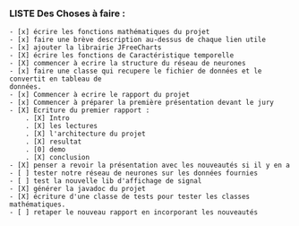 ### LISTE Des Choses à faire :
    - [x] écrire les fonctions mathématiques du projet
    - [x] faire une brève description au-dessus de chaque lien utile
    - [x] ajouter la librairie JFreeCharts
    - [X] écrire les fonctions de Caractéristique temporelle
    - [X] commencer à ecrire la structure du réseau de neurones
    - [x] faire une classe qui recupere le fichier de données et le convertit en tableau de
    données.
    - [x] Commencer à ecrire le rapport du projet
    - [x] Commencer à préparer la première présentation devant le jury
    - [X] Ecriture du premier rapport :
        . [X] Intro
        . [X] les lectures
        . [X] l'architecture du projet
        . [X] resultat
        . [0] demo
        . [X] conclusion
    - [X] penser a revoir la présentation avec les nouveautés si il y en a
    - [ ] tester notre réseau de neurones sur les données fournies
    - [ ] test la nouvelle lib d'affichage de signal
    - [X] générer la javadoc du projet
    - [X] écriture d'une classe de tests pour tester les classes mathématiques.
    - [ ] retaper le nouveau rapport en incorporant les nouveautés